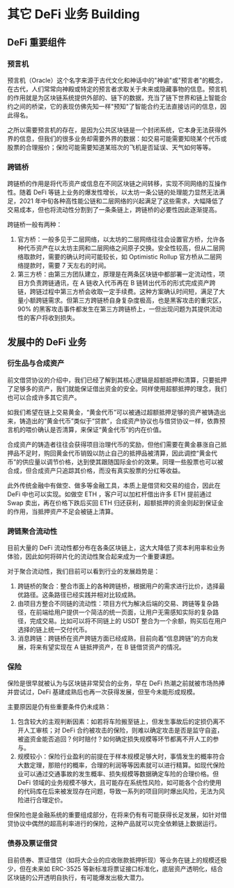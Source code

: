# 其它 DeFi 业务 Building

## DeFi 重要组件

### 预言机
预言机（Oracle）这个名字来源于古代文化和神话中的"神谕"或"预言者"的概念，在古代，人们常常向神殿或特定的预言者求取关于未来或隐藏事物的信息。预言机的作用就是为区块链系统提供外部的、链下的数据，充当了链下世界和链上智能合约之间的桥梁，它的表现仿佛先知一样"预知"了智能合约无法直接访问的信息，因此得名。

之所以需要预言机的存在，是因为公共区块链是一个封闭系统，它本身无法获得外界的信息，但我们的很多业务却需要外界的数据：如交易可能需要知晓某个代币或股票的合理报价；保险可能需要知道某班次的飞机是否延误、天气如何等等。

### 跨链桥
跨链桥的作用是将代币资产或信息在不同区块链之间转移，实现不同网络的互操作性。随着 DeFi 等链上业务的爆发性增长，以太坊一条公链的处理能力显然无法满足，2021 年中旬各种高性能公链和二层网络的兴起满足了这些需求，大幅降低了交易成本，但也将流动性分割到了一条条链上，跨链桥的必要性因此逐渐提高。

跨链桥一般有两种：
1. 官方桥：一般多见于二层网络，以太坊的二层网络往往会设置官方桥，允许各种代币资产在以太坊主网和二层网络之间原子交换。安全性较高，但从二层网络取款时，需要的确认时间可能较长，如 Optimistic Rollup 官方桥从二层网络提款时，需要 7 天左右的时间。
2. 第三方桥：由第三方团队建立，原理是在两条区块链中都部署一定流动性，项目方负责跨链通讯，在 A 链收入代币再在 B 链转出代币的形式完成资产跨链，跨链过程中第三方桥会收取一定手续费。这种方案确认时间短，满足了大量小额跨链需求。但第三方跨链桥自身复杂度极高，也是黑客攻击的重灾区，90% 的黑客攻击事件都发生在第三方跨链桥上，一但出现问题为其提供流动性的客户将收到损失。

## 发展中的 DeFi 业务

### 衍生品与合成资产

前文借贷协议的介绍中，我们已经了解到其核心逻辑是超额抵押和清算，只要抵押了足够多的资产，我们就能保证借出资金的安全。同样使用超额抵押的理念，我们也可以合成许多其它资产。

如我们希望在链上交易黄金，“黄金代币”可以被通过超额抵押足够的资产被铸造出来，铸造出的“黄金代币”类似于“贷款”，合成资产协议也与借贷协议一样，依靠预言机的喂价确认是否清算，来保证“黄金代币”的内在价值。

合成资产的铸造者往往会获得项目治理代币的奖励，但他们需要在黄金暴涨自己抵押品不足时，购回黄金代币销毁以防止自己的抵押品被清算，因此调控“黄金代币”的供应量以调节价格，达到使其跟随国际金价的效果。同理一些股票也可以被合成，但合成资产只追踪其价格，而没有真实股票的分红等收益。

此外传统金融中有做空、做多等金融工具，本质上是借贷和交易的组合，因此在 DeFi 中也可以实现。如做空 ETH ，客户可以加杠杆借出许多 ETH 提前通过 Swap 卖出，再在价格下跌后买回 ETH 归还获利，超额抵押的资金则起到保证金的作用，当抵押资产不足会被链上清算。

### 跨链聚合流动性
目前大量的 DeFi 流动性都分布在各条区块链上，这大大降低了资本利用率和业务体验，因此如何将碎片化的流动性聚合起来成为一个重要课题。

对于聚合流动性，我们目前可以看到行业的发展趋势是：

1. 跨链桥的聚合：整合市面上的各种跨链桥，根据用户的需求进行比价，选择最优路径。这条路径已经实践并相对比较成熟。
2. 由项目方整合不同链的流动性：项目方代为解决后端的交易、跨链等复杂路径，在前端给用户提供一个简洁的统一页面，让用户无需感知实际的复杂路径，完成交易。比如可以将不同链上的 USDT 整合为一个余额，购买后在用户选择的链上统一交付代币。
3. 消息跨链：跨链桥在资产跨链方面已经成熟，目前向着“信息跨链”的方向发展，将来有望实现在 A 链抵押资产，在 B 链借贷资产的情况。
### 保险

保险是很早就被认为与区块链非常契合的业务，早在 DeFi 热潮之前就被市场热捧并尝试过，DeFi 基建成熟后也再一次获得发展，但至今未能形成规模。

主要原因是仍有些重要条件仍未成熟：

1. 包含较大的主观判断因素：如若将车险搬至链上，但发生事故后的定损仍离不开人工审核；对 DeFi 合约被攻击的保险，则难以确定攻击是否是监守自盗，被盗资金能否追回？何时赔付？如何确定损失规模等环节都离不开人工的参与。
2. 规模较小：保险行业盈利的前提在于样本规模足够大时，事情发生的概率符合大数定理，那赔付的概率，合理的利润等等因素就可以进行精算。如现代保险业可以通过交通事故的发生概率、损失规模等数据确定车险的合理价格。但 DeFi 领域的业务规模不够大，且可能存在系统性风险，如可能各个合约使用的代码库在后来被发现存在问题，导致一系列的项目同时爆出风险，无法为风险进行合理定价。
   
但保险也是金融系统的重要组成部分，在将来仍有有可能获得长足发展，如针对借贷协议中偶然的超高利率进行的保险，这种产品就可以完全依赖链上数据运行。

### 债券及票证借贷

目前债券、票证借贷（如将大企业的应收账款抵押折现）等业务在链上的规模还极少，但在未来如 ERC-3525 等新标准将票证接口标准化，底层资产透明化，结合区块链的公开透明自执行，有可能爆发出极大潜力。